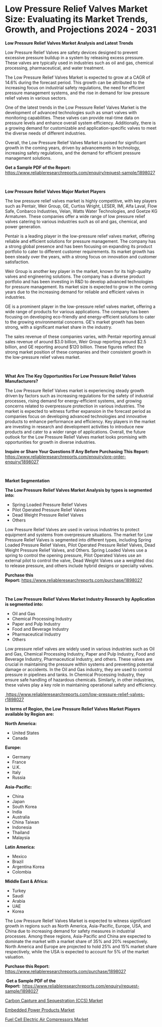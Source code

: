 <p><h1>Low Pressure Relief Valves Market Size: Evaluating its Market Trends, Growth, and Projections 2024 - 2031</h1></p><p><strong>Low Pressure Relief Valves Market Analysis and Latest Trends</strong></p>
<p><p>Low Pressure Relief Valves are safety devices designed to prevent excessive pressure buildup in a system by releasing excess pressure. These valves are typically used in industries such as oil and gas, chemical processing, pharmaceutical, and water treatment.</p><p>The Low Pressure Relief Valves Market is expected to grow at a CAGR of 14.6% during the forecast period. This growth can be attributed to the increasing focus on industrial safety regulations, the need for efficient pressure management systems, and the rise in demand for low pressure relief valves in various sectors.</p><p>One of the latest trends in the Low Pressure Relief Valves Market is the development of advanced technologies such as smart valves with monitoring capabilities. These valves can provide real-time data on pressure levels and enhance overall system efficiency. Additionally, there is a growing demand for customizable and application-specific valves to meet the diverse needs of different industries.</p><p>Overall, the Low Pressure Relief Valves Market is poised for significant growth in the coming years, driven by advancements in technology, increasing safety regulations, and the demand for efficient pressure management solutions.</p></p>
<p><strong>Get a Sample PDF of the Report:&nbsp;</strong> <a href="https://www.reliableresearchreports.com/enquiry/request-sample/1898027">https://www.reliableresearchreports.com/enquiry/request-sample/1898027</a></p>
<p>&nbsp;</p>
<p><strong>Low Pressure Relief Valves Major Market Players</strong></p>
<p><p>The low pressure relief valves market is highly competitive, with key players such as Pentair, Weir Group, GE, Curtiss Wright, LESER, IMI, Alfa Laval, Flow Safe, Conbarco Industries, Velan, Watts Water Technologies, and Goetze KG Armaturen. These companies offer a wide range of low pressure relief valves catering to various industries such as oil and gas, chemical, and power generation.</p><p>Pentair is a leading player in the low-pressure relief valves market, offering reliable and efficient solutions for pressure management. The company has a strong global presence and has been focusing on expanding its product portfolio to cater to different customer requirements. Its market growth has been steady over the years, with a strong focus on innovation and customer satisfaction.</p><p>Weir Group is another key player in the market, known for its high-quality valves and engineering solutions. The company has a diverse product portfolio and has been investing in R&D to develop advanced technologies for pressure management. Its market size is expected to grow in the coming years due to the increasing demand for reliable and efficient valves in industries.</p><p>GE is a prominent player in the low-pressure relief valves market, offering a wide range of products for various applications. The company has been focusing on developing eco-friendly and energy-efficient solutions to cater to the growing environmental concerns. GE's market growth has been strong, with a significant market share in the industry.</p><p>The sales revenue of these companies varies, with Pentair reporting annual sales revenue of around $3.0 billion, Weir Group reporting around $2.5 billion, and GE reporting around $120 billion. These figures reflect the strong market position of these companies and their consistent growth in the low-pressure relief valves market.</p></p>
<p>&nbsp;</p>
<p><strong>What Are The Key Opportunities For Low Pressure Relief Valves Manufacturers?</strong></p>
<p><p>The Low Pressure Relief Valves market is experiencing steady growth driven by factors such as increasing regulations for the safety of industrial processes, rising demand for energy-efficient systems, and growing concerns related to overpressure protection in various industries. The market is expected to witness further expansion in the forecast period as companies focus on developing advanced technologies and innovative products to enhance performance and efficiency. Key players in the market are investing in research and development activities to introduce new products and cater to a wider range of applications. Overall, the future outlook for the Low Pressure Relief Valves market looks promising with opportunities for growth in diverse industries.</p></p>
<p><strong>Inquire or Share Your Questions If Any Before Purchasing This Report:</strong> <a href="https://www.reliableresearchreports.com/enquiry/pre-order-enquiry/1898027">https://www.reliableresearchreports.com/enquiry/pre-order-enquiry/1898027</a></p>
<p>&nbsp;</p>
<p><strong>Market Segmentation</strong></p>
<p><strong>The Low Pressure Relief Valves Market Analysis by types is segmented into:</strong></p>
<p><ul><li>Spring Loaded Pressure Relief Valves</li><li>Pilot Operated Pressure Relief Valves</li><li>Dead Weight Pressure Relief Valves</li><li>Others</li></ul></p>
<p><p>Low Pressure Relief Valves are used in various industries to protect equipment and systems from overpressure situations. The market for Low Pressure Relief Valves is segmented into different types, including Spring Loaded Pressure Relief Valves, Pilot Operated Pressure Relief Valves, Dead Weight Pressure Relief Valves, and Others. Spring Loaded Valves use a spring to control the opening pressure, Pilot Operated Valves use an external pilot to control the valve, Dead Weight Valves use a weighted disc to release pressure, and others include hybrid designs or specialty valves.</p></p>
<p><strong>Purchase this Report:&nbsp;</strong><a href="https://www.reliableresearchreports.com/purchase/1898027">https://www.reliableresearchreports.com/purchase/1898027</a></p>
<p>&nbsp;</p>
<p><strong>The Low Pressure Relief Valves Market Industry Research by Application is segmented into:</strong></p>
<p><ul><li>Oil and Gas</li><li>Chemical Processing Industry</li><li>Paper and Pulp Industry</li><li>Food and Beverage Industry</li><li>Pharmaceutical Industry</li><li>Others</li></ul></p>
<p><p>Low pressure relief valves are widely used in various industries such as Oil and Gas, Chemical Processing Industry, Paper and Pulp Industry, Food and Beverage Industry, Pharmaceutical Industry, and others. These valves are crucial in maintaining the pressure within systems and preventing potential damage or accidents. In the Oil and Gas industry, they are used to control pressure in pipelines and tanks. In Chemical Processing Industry, they ensure safe handling of hazardous chemicals. Similarly, in other industries, these valves play a key role in maintaining operational safety and efficiency.</p></p>
<p><a href="https://www.reliableresearchreports.com/low-pressure-relief-valves-r1898027">&nbsp;https://www.reliableresearchreports.com/low-pressure-relief-valves-r1898027</a></p>
<p><strong>In terms of Region, the Low Pressure Relief Valves Market Players available by Region are:</strong></p>
<p>
    <p> <strong> North America: </strong>
        <ul>
            <li>United States</li>
            <li>Canada</li>
        </ul>
        </p> 
    <p> <strong> Europe: </strong>
        <ul>
            <li>Germany</li>
            <li>France</li>
            <li>U.K.</li>
            <li>Italy</li>
            <li>Russia</li>
        </ul>
        </p> 
    <p> <strong> Asia-Pacific: </strong>
        <ul>
            <li>China</li>
            <li>Japan</li>
            <li>South Korea</li>
            <li>India</li>
            <li>Australia</li>
            <li>China Taiwan</li>
            <li>Indonesia</li>
            <li>Thailand</li>
            <li>Malaysia</li>
        </ul>
        </p> 
    <p> <strong> Latin America: </strong>
        <ul>
            <li>Mexico</li>
            <li>Brazil</li>
            <li>Argentina Korea</li>
            <li>Colombia</li>
        </ul>
        </p> 
    <p> <strong> Middle East & Africa: </strong>
        <ul>
            <li>Turkey</li>
            <li>Saudi</li>
            <li>Arabia</li>
            <li>UAE</li>
            <li>Korea</li>
        </ul>
    </p>
    </p>
<p><p>The Low Pressure Relief Valves Market is expected to witness significant growth in regions such as North America, Asia-Pacific, Europe, USA, and China due to increasing demand for safety measures in industrial processes. Among these regions, Asia-Pacific and China are expected to dominate the market with a market share of 35% and 20% respectively. North America and Europe are projected to hold 25% and 15% market share respectively, while the USA is expected to account for 5% of the market valuation.</p></p>
<p><strong>Purchase this Report: </strong><a href="https://www.reliableresearchreports.com/purchase/1898027">https://www.reliableresearchreports.com/purchase/1898027</a></p>
<p>&nbsp;<strong>Get a Sample PDF of the Report:&nbsp;&nbsp;</strong><a href="https://www.reliableresearchreports.com/enquiry/request-sample/1898027">https://www.reliableresearchreports.com/enquiry/request-sample/1898027</a></p>
<p><strong></strong></p>
<p><p><a href="https://github.com/nancykennedykellievqfqt2/Market-Research-Report-List-3/blob/main/carbon-capture-and-sequestration-ccs-market.md">Carbon Capture and Sequestration (CCS) Market</a></p><p><a href="https://github.com/susanjprice2023/Market-Research-Report-List-1/blob/main/embedded-power-products-market.md">Embedded Power Products Market</a></p><p><a href="https://view.publitas.com/reportprime-1/emerging-trends-in-fuel-cell-electric-air-compressors-market-global-outlook-and-future-prospects-from-2024-2031/">Fuel Cell Electric Air Compressors Market</a></p></p>